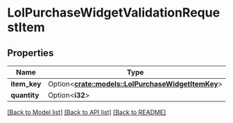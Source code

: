 # LolPurchaseWidgetValidationRequestItem

## Properties

Name | Type | Description | Notes
------------ | ------------- | ------------- | -------------
**item_key** | Option<[**crate::models::LolPurchaseWidgetItemKey**](LolPurchaseWidgetItemKey.md)> |  | [optional]
**quantity** | Option<**i32**> |  | [optional]

[[Back to Model list]](../README.md#documentation-for-models) [[Back to API list]](../README.md#documentation-for-api-endpoints) [[Back to README]](../README.md)


